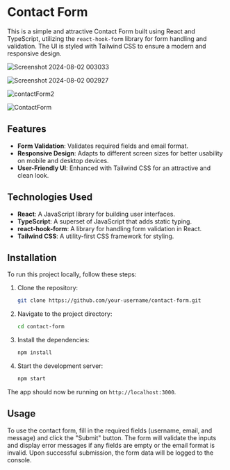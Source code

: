 # Contact Form

This is a simple and attractive Contact Form built using React and TypeScript, utilizing the `react-hook-form` library for form handling and validation. The UI is styled with Tailwind CSS to ensure a modern and responsive design.

![Screenshot 2024-08-02 003033](https://github.com/user-attachments/assets/8e2a0736-b849-42e5-aa18-d14dffd82570)

![Screenshot 2024-08-02 002927](https://github.com/user-attachments/assets/500ba0f2-ac9b-46cc-9886-dbd46c7d387a)

![contactForm2](https://github.com/user-attachments/assets/3810f6ce-f6ba-43fb-b3a9-596f5bb5a85f)

![ContactForm](https://github.com/user-attachments/assets/9455d10c-a0c3-4152-b966-d97fd4aef226)

## Features

- **Form Validation**: Validates required fields and email format.
- **Responsive Design**: Adapts to different screen sizes for better usability on mobile and desktop devices.
- **User-Friendly UI**: Enhanced with Tailwind CSS for an attractive and clean look.

## Technologies Used

- **React**: A JavaScript library for building user interfaces.
- **TypeScript**: A superset of JavaScript that adds static typing.
- **react-hook-form**: A library for handling form validation in React.
- **Tailwind CSS**: A utility-first CSS framework for styling.

## Installation

To run this project locally, follow these steps:

1. Clone the repository:

    ```bash
    git clone https://github.com/your-username/contact-form.git
    ```

2. Navigate to the project directory:

    ```bash
    cd contact-form
    ```

3. Install the dependencies:

    ```bash
    npm install
    ```

4. Start the development server:

    ```bash
    npm start
    ```

The app should now be running on `http://localhost:3000`.

## Usage

To use the contact form, fill in the required fields (username, email, and message) and click the "Submit" button. The form will validate the inputs and display error messages if any fields are empty or the email format is invalid. Upon successful submission, the form data will be logged to the console.

